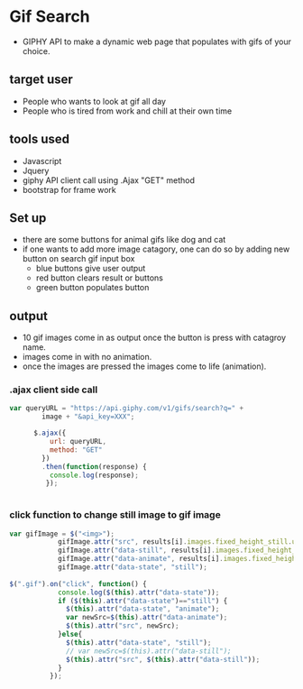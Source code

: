 # Gif Search

* GIPHY API to make a dynamic web page that populates with gifs of your choice.

## target user

* People who wants to look at gif all day
* People who is tired from work and chill at their own time

## tools used
* Javascript
* Jquery
* giphy API client call using .Ajax "GET" method
* bootstrap for frame work

## Set up
* there are some buttons for animal gifs like dog and cat
* if one wants to add more image catagory, one can do so by adding new button on search gif input box
  * blue buttons give user output
  * red button clears result or buttons
  * green button populates button

## output
* 10 gif images come in as output once the button is press with catagroy name.
* images come in with no animation.
* once the images are pressed the images come to life (animation).

### .ajax client side call
```javascript
var queryURL = "https://api.giphy.com/v1/gifs/search?q=" +
        image + "&api_key=XXX";

      $.ajax({
          url: queryURL,
          method: "GET"
        })
        .then(function(response) {
          console.log(response);
         });
          
 ```
### click function to change still image to gif image
```javascript
var gifImage = $("<img>");
            gifImage.attr("src", results[i].images.fixed_height_still.url);
            gifImage.attr("data-still", results[i].images.fixed_height_still.url);
            gifImage.attr("data-animate", results[i].images.fixed_height.url);
            gifImage.attr("data-state", "still");
            
$(".gif").on("click", function() {
            console.log($(this).attr("data-state"));
            if ($(this).attr("data-state")=="still") {
              $(this).attr("data-state", "animate");
              var newSrc=$(this).attr("data-animate");
              $(this).attr("src", newSrc);
            }else{
              $(this).attr("data-state", "still");
              // var newSrc=$(this).attr("data-still");
              $(this).attr("src", $(this).attr("data-still"));
            }
          });
  ```
  
